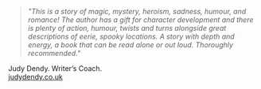 > *"This is a story of magic, mystery, heroism, sadness, humour, and romance! 
The author has a gift for character development and there is plenty of action, humour, twists and turns alongside great descriptions of eerie, spooky locations. 
A story with depth and energy, a book that can be read alone or out loud. 
Thoroughly recommended."*

Judy Dendy. Writer’s Coach.  
[judydendy.co.uk](http://www.judydendy.co.uk)
